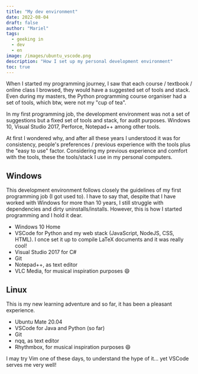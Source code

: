 ```yaml
---
title: "My dev environment"
date: 2022-08-04
draft: false
author: "Mariel"
tags:
  - geeking in
  - dev
  - en
image: /images/ubuntu_vscode.png
description: "How I set up my personal development environment"
toc: true
---
```


When I started my programming journey, I saw that each course / textbook / online 
class I browsed, they would have a suggested set of tools and stack. 
Even during my masters, the Python programming course organiser had a set of 
tools, which btw, were not my "cup of tea".
<!--more-->

In my first programming job, the development environment was not a set of
suggestions but a fixed set of tools and stack, for audit purposes. Windows 10,
Visual Studio 2017, Perforce, Notepad++ among other tools.

At first I wondered why, and after all these years I understood it was for
consistency, people's preferences / previous experience with the tools plus the
"easy to use" factor. Considering my previous experience and comfort with the
tools, these the tools/stack I use in my personal computers.

## Windows

This development environment follows closely the guidelines of my first 
programming job (I got used to). I have to say that, despite that I have worked
with Windows for more than 10 years, I still struggle with dependencies and
dirty uninstalls/installs. However, this is how I started programming and I hold
it dear.

- Windows 10 Home
- VSCode for Python and my web stack (JavaScript, NodeJS, CSS, HTML). I once set 
it up to compile LaTeX documents and it was really cool!
- Visual Studio 2017 for C#
- Git
- Notepad++, as text editor
- VLC Media, for musical inspiration purposes :smile:

## Linux

This is my new learning adventure and so far, it has been a pleasant experience.

- Ubuntu Mate 20.04
- VSCode for Java and Python (so far)
- Git
- nqq, as text editor
- Rhythmbox, for musical inspiration purposes :smile:

I may try Vim one of these days, to understand the hype of it... yet VSCode
serves me very well!